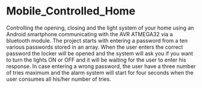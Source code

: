 # Mobile_Controlled_Home
Controlling the opening, closing and the light system of your home using an Android smartphone communicating with the AVR ATMEGA32 via a bluetooth module.
The project starts with entering a password from a ten various passwords stored in an array. When the user enters the correct password the locker will be opened and the system will ask you if you want to turn the lights ON or OFF and it will be waiting for the user to enter his response. In case entering a wrong password, the user have a three number of tries maximum and the alarm system will start for four seconds when the user consumes all his/her number of tries.
